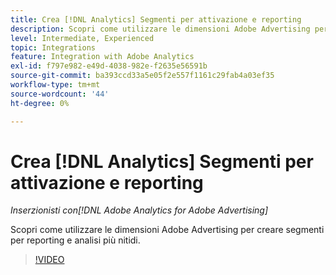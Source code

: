 ```yaml
---
title: Crea [!DNL Analytics] Segmenti per attivazione e reporting
description: Scopri come utilizzare le dimensioni Adobe Advertising per creare segmenti per reporting e analisi più nitidi.
level: Intermediate, Experienced
topic: Integrations
feature: Integration with Adobe Analytics
exl-id: f797e982-e49d-4038-982e-f2635e56591b
source-git-commit: ba393ccd33a5e05f2e557f1161c29fab4a03ef35
workflow-type: tm+mt
source-wordcount: '44'
ht-degree: 0%

---
```


# Crea [!DNL Analytics] Segmenti per attivazione e reporting

*Inserzionisti con[!DNL Adobe Analytics for Adobe Advertising]*

Scopri come utilizzare le dimensioni Adobe Advertising per creare segmenti per reporting e analisi più nitidi.

>[!VIDEO](https://video.tv.adobe.com/v/33916)
